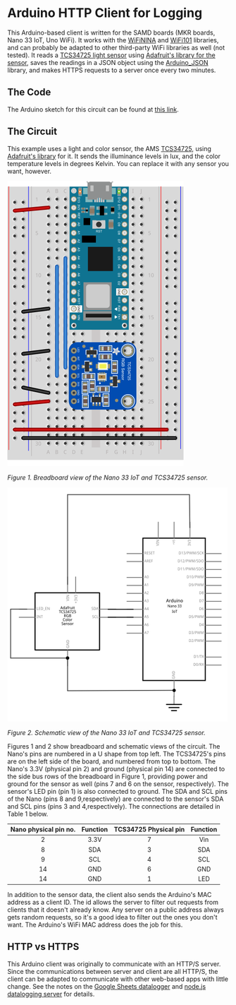 
# Arduino HTTP Client for Logging

This Arduino-based client is written for the SAMD boards (MKR boards, Nano 33 IoT, Uno WiFi). It works with the [WiFiNINA](https://www.arduino.cc/reference/en/libraries/wifinina/) and [WiFi101](https://www.arduino.cc/reference/en/libraries/wifi101/) libraries, and can probably be adapted to other third-party WiFi libraries as well (not tested). It reads a [TCS34725 light sensor](https://ams.com/en/tcs34725) using [Adafruit's library for the sensor](https://github.com/adafruit/Adafruit_TCS34725), saves the readings in a JSON object using the [Arduino_JSON](https://github.com/arduino-libraries/Arduino_JSON) library, and makes HTTPS requests to a server once every two minutes. 

## The Code

The Arduino sketch for this circuit can be found at [this link]({{site.codeurl}}/WiFiDatalogger/DataLoggerHttpClientJSON/DataLoggerHttpClientJSON.ino). 

## The Circuit

This example uses a light and color sensor, the AMS [TCS34725](https://ams.com/tcs34725), using [Adafruit's library](https://github.com/adafruit/Adafruit_TCS34725) for it. It sends the illuminance levels in lux, and the color temperature levels in degrees Kelvin. You can replace it with any sensor you want, however.  

![Breadboard view of the Nano 33 IoT and TCS34725 sensor, as described below.](../images/LightLogger_bb.png)

_Figure 1. Breadboard view of the Nano 33 IoT and TCS34725 sensor._

![Schematic view of the Nano 33 IoT and TCS34725 sensor, as described below.](../images/LightLogger_schem.png)

_Figure 2. Schematic view of the Nano 33 IoT and TCS34725 sensor._

Figures 1 and 2 show breadboard and schematic views of the circuit. The Nano's pins are numbered in a U shape from top left. The TCS34725's pins are on the left side of the board, and numbered from top to bottom. The Nano's 3.3V (physical pin 2) and ground (physical pin 14) are connected to the side bus rows of the breadboard in Figure 1, providing power and ground for the sensor as well (pins 7 and 6 on the sensor, respectively). The sensor's LED pin (pin 1) is also connected to ground. The SDA and SCL pins of the Nano (pins 8 and 9,respectively) are connected to the sensor's SDA and SCL pins (pins 3 and 4,respectively). The connections are detailed in Table 1 below. 

| Nano physical pin no.| Function | TCS34725 Physical pin | Function |
| :------------------: |:--------:| :--------------------:|:--------:|
| 2                    | 3.3V     | 7                     | Vin      |
| 8                    | SDA      | 3                     | SDA      |
| 9                    | SCL      | 4                     | SCL      |
| 14                   | GND      | 6                     | GND      |
| 14                   | GND      | 1                     | LED      |

In addition to the sensor data, the client also sends  the Arduino's MAC address as a client ID.  The id allows the server to filter out requests from clients that it doesn't already know. Any server on a public address always gets random requests, so it's a good idea to filter out the ones you don't want. The Arduino's WiFi MAC address does the job for this. 

## HTTP vs HTTPS
This Arduino client was originally to communicate with an HTTP/S server. Since the communications between server and client are all HTTP/S, the client can be adapted to communicate with other web-based apps with little change. See the notes on the [Google Sheets datalogger](google-sheets-datalogger) and [node.js datalogging server](node-datalogging-server) for details.